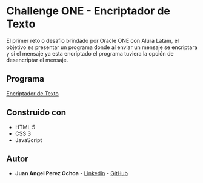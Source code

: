 # Challenge ONE - Encriptador de Texto

El primer reto o desafio brindado por Oracle ONE con Alura Latam, el objetivo es presentar un programa donde al enviar un mensaje se encriptara y si el mensaje ya esta encriptado el programa tuviera la opción de desencriptar el mensaje.

## Programa

<a href="https://angelprz008a.github.io/Challenge-ONE-Encriptador-de-Texto/">Encriptador de Texto</a>

## Construido con 

* HTML 5
* CSS 3
* JavaScript

## Autor

  - **Juan Angel Perez Ochoa** - [Linkedin](https://www.linkedin.com/in/angel-programmer-junior) - [GitHub](https://github.com/AngelPrz008a)
